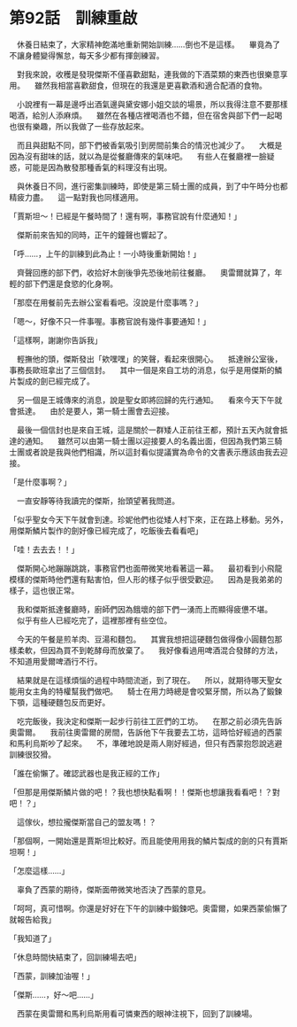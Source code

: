 # 第92話　訓練重啟

　休養日結束了，大家精神飽滿地重新開始訓練……倒也不是這樣。
　畢竟為了不讓身體變得懈怠，每天多少都有揮劍練習。

　對我來說，收穫是發現傑斯不僅喜歡甜點，連我做的下酒菜類的東西也很樂意享用。
　雖然我相當喜歡甜食，但現在的我還是更喜歡酒和適合配酒的食物。

　小說裡有一幕是邊呼出酒氣邊與黛安娜小姐交談的場景，所以我得注意不要那樣喝酒，給別人添麻煩。
　雖然在各種店裡喝酒也不錯，但在宿舍與部下們一起喝也很有樂趣，所以我做了一些存放起來。

　而且與甜點不同，部下們被香氣吸引到房間前集合的情況也減少了。
　大概是因為沒有甜味的話，就以為是從餐廳傳來的氣味吧。
　有些人在餐廳裡一臉疑惑，可能是因為散發那種香氣的料理沒有出現。

　與休養日不同，進行密集訓練時，即使是第三騎士團的成員，到了中午時分也都精疲力盡。
　這一點對我也同樣適用。

「賈斯坦～！已經是午餐時間了！還有啊，事務官說有什麼通知！」

　傑斯前來告知的同時，正午的鐘聲也響起了。

「呼……，上午的訓練到此為止！一小時後重新開始！」

　齊聲回應的部下們，收拾好木劍後爭先恐後地前往餐廳。
　奧雷爾就算了，年輕的部下們還是食慾的化身啊。

「那麼在用餐前先去辦公室看看吧。沒說是什麼事嗎？」

「嗯～，好像不只一件事喔。事務官說有幾件事要通知！」

「這樣啊，謝謝你告訴我」

　輕撫他的頭，傑斯發出「欸嘿嘿」的笑聲，看起來很開心。
　抵達辦公室後，事務長歐班拿出了三個信封。
　其中一個是來自工坊的消息，似乎是用傑斯的鱗片製成的劍已經完成了。

　另一個是王城傳來的消息，說是聖女即將回歸的先行通知。
　看來今天下午就會抵達。
　由於是要人，第一騎士團會去迎接。

　最後一個信封也是來自王城，這是關於一群矮人正前往王都，預計五天內就會抵達的通知。
　雖然可以由第一騎士團以迎接要人的名義出面，但因為我們第三騎士團或者說是我與他們相識，所以這封看似提議實為命令的文書表示應該由我去迎接。

「是什麼事啊？」

　一直安靜等待我讀完的傑斯，抬頭望著我問道。

「似乎聖女今天下午就會到達。珍妮他們也從矮人村下來，正在路上移動。另外，用傑斯鱗片製作的劍好像已經完成了，吃飯後去看看吧」

「哇！去去去！！」

　傑斯開心地蹦蹦跳跳，事務官們也面帶微笑地看著這一幕。
　最初看到小飛龍模樣的傑斯時他們還有點害怕，但人形的樣子似乎很受歡迎。
　因為是我弟弟的樣子，這也很正常。

　我和傑斯抵達餐廳時，廚師們因為餓壞的部下們一湧而上而顯得疲憊不堪。
　似乎有些人已經吃完了，這裡那裡有些空位。

　今天的午餐是煎羊肉、豆湯和麵包。
　其實我想把這硬麵包做得像小圓麵包那樣柔軟，但因為買不到乾酵母而放棄了。
　我好像看過用啤酒混合發酵的方法，不知道用愛爾啤酒行不行。

　結果就是在這樣煩惱的過程中時間流逝，到了現在。
　所以，就期待哪天聖女能用女主角的特權幫我們做吧。
　騎士在用力時總是會咬緊牙關，所以為了鍛鍊下顎，這種硬麵包反而更好。

　吃完飯後，我決定和傑斯一起步行前往工匠們的工坊。
　在那之前必須先告訴奧雷爾。
　我前往奧雷爾的房間，告訴他下午我要去工坊，這時恰好經過的西蒙和馬利烏斯吵了起來。
　不，準確地說是兩人剛好經過，但只有西蒙抱怨說逃避訓練很狡猾。

「誰在偷懶了。確認武器也是我正經的工作」

「但那是用傑斯鱗片做的吧！？我也想快點看啊！！傑斯也想讓我看看吧！？對吧！？」

　這傢伙，想拉攏傑斯當自己的盟友嗎！？

「那個啊，一開始還是賈斯坦比較好。而且能使用用我的鱗片製成的劍的只有賈斯坦啊！」

「怎麼這樣……」

　辜負了西蒙的期待，傑斯面帶微笑地否決了西蒙的意見。

「呵呵，真可惜啊。你還是好好在下午的訓練中鍛鍊吧。奧雷爾，如果西蒙偷懶了就報告給我」

「我知道了」

「休息時間快結束了，回訓練場去吧」

「西蒙，訓練加油喔！」

「傑斯……，好～吧……」

　西蒙在奧雷爾和馬利烏斯用看可憐東西的眼神注視下，回到了訓練場。